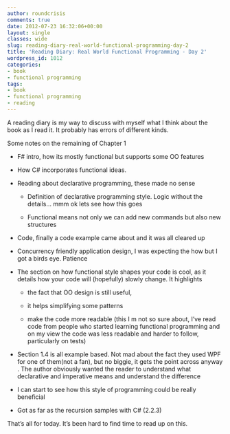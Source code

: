 ```yaml
---
author: roundcrisis
comments: true
date: 2012-07-23 16:32:06+00:00
layout: single
classes: wide
slug: reading-diary-real-world-functional-programming-day-2
title: 'Reading Diary: Real World Functional Programming - Day 2'
wordpress_id: 1012
categories:
- book
- functional programming
tags:
- book
- functional programming
- reading
---
```


A reading diary is my way to discuss with myself what I think about the book as I read it. It probably has errors of different kinds. 

 

Some notes on the remaining of Chapter 1

 

  
  * F# intro, how its mostly functional but supports some OO features 
   
  * How C# incorporates functional ideas. 
   
  * Reading about declarative programming, these made no sense             
    * Definition of declarative programming style. Logic without the details… mmm ok lets see how this goes 
       
    * Functional means not only we can add new commands but also new structures 
       
   
  * Code, finally a code example came about and it was all cleared up 
   
  * Concurrency friendly application design, I was expecting the how but I got a birds eye. Patience 
   
  * The section on how functional style shapes your code is cool, as it details how your code will (hopefully) slowly change. It highlights             
    * the fact that OO design is still useful, 
       
    * it helps simplifying some patterns 
       
    * make the code more readable (this I m not so sure about, I’ve read code from people who started learning functional programming and on my view the code was less readable and harder to follow, particularly on tests) 
       
   
  * Section 1.4 is all example based. Not mad about the fact they used WPF for one of them(not a fan), but no biggie, it gets the point across anyway . The author obviously wanted the reader to understand what declarative and imperative means and understand the difference 
   
  * I can start to see how this style of programming could be really beneficial 
   
  * Got as far as the recursion samples with C# (2.2.3)
 

 

That’s all for today. It’s been hard to find time to read up on this. 
